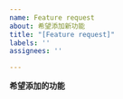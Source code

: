 ```yaml
---
name: Feature request
about: 希望添加新功能
title: "[Feature request]"
labels: ''
assignees: ''

---
```


**希望添加的功能**

<!-- 请详细描述一下该功能作用和使用场景。-->
